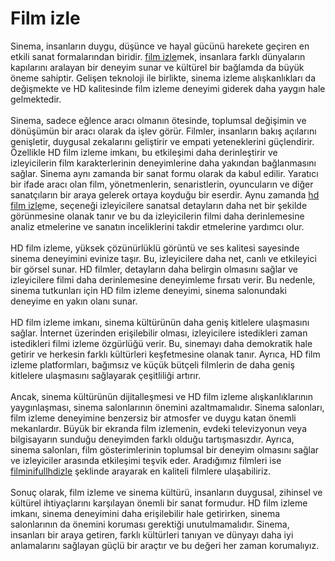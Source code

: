 <h1>Film izle</h1>
Sinema, insanların duygu, düşünce ve hayal gücünü harekete geçiren en etkili sanat formalarından biridir. <a href="https://filminifullhdizle.com/">film izle</a>mek, insanlara farklı dünyaların kapılarını aralayan bir deneyim sunar ve kültürel bir bağlamda da büyük öneme sahiptir. Gelişen teknoloji ile birlikte, sinema izleme alışkanlıkları da değişmekte ve HD kalitesinde film izleme deneyimi giderek daha yaygın hale gelmektedir.
<br><br>
Sinema, sadece eğlence aracı olmanın ötesinde, toplumsal değişimin ve dönüşümün bir aracı olarak da işlev görür. Filmler, insanların bakış açılarını genişletir, duygusal zekalarını geliştirir ve empati yeteneklerini güçlendirir. Özellikle HD film izleme imkanı, bu etkileşimi daha derinleştirir ve izleyicilerin film karakterlerinin deneyimlerine daha yakından bağlanmasını sağlar. Sinema aynı zamanda bir sanat formu olarak da kabul edilir. Yaratıcı bir ifade aracı olan film, yönetmenlerin, senaristlerin, oyuncuların ve diğer sanatçıların bir araya gelerek ortaya koyduğu bir eserdir. Aynu zamanda <a href="https://filminifullhdizle.com/">hd film izle</a>me, seçeneği izleyicilere sanatsal detayların daha net bir şekilde görünmesine olanak tanır ve bu da izleyicilerin filmi daha derinlemesine analiz etmelerine ve sanatın inceliklerini takdir etmelerine yardımcı olur.
<br><br>
HD film izleme, yüksek çözünürlüklü görüntü ve ses kalitesi sayesinde sinema deneyimini evinize taşır. Bu, izleyicilere daha net, canlı ve etkileyici bir görsel sunar. HD filmler, detayların daha belirgin olmasını sağlar ve izleyicilere filmi daha derinlemesine deneyimleme fırsatı verir. Bu nedenle, sinema tutkunları için HD film izleme deneyimi, sinema salonundaki deneyime en yakın olanı sunar.
<br><br>
HD film izleme imkanı, sinema kültürünün daha geniş kitlelere ulaşmasını sağlar. İnternet üzerinden erişilebilir olması, izleyicilere istedikleri zaman istedikleri filmi izleme özgürlüğü verir. Bu, sinemayı daha demokratik hale getirir ve herkesin farklı kültürleri keşfetmesine olanak tanır. Ayrıca, HD film izleme platformları, bağımsız ve küçük bütçeli filmlerin de daha geniş kitlelere ulaşmasını sağlayarak çeşitliliği artırır.
<br><br>
Ancak, sinema kültürünün dijitalleşmesi ve HD film izleme alışkanlıklarının yaygınlaşması, sinema salonlarının önemini azaltmamalıdır. Sinema salonları, film izleme deneyimine benzersiz bir atmosfer ve duygu katan önemli mekanlardır. Büyük bir ekranda film izlemenin, evdeki televizyonun veya bilgisayarın sunduğu deneyimden farklı olduğu tartışmasızdır. Ayrıca, sinema salonları, film gösterimlerinin toplumsal bir deneyim olmasını sağlar ve izleyiciler arasında etkileşimi teşvik eder. Aradığımız filmleri ise <a href="https://filminifullhdizle.com/">filminifullhdizle</a> şeklinde arayarak en kaliteli filmlere ulaşabiliriz.
<br><br>
Sonuç olarak, film izleme ve sinema kültürü, insanların duygusal, zihinsel ve kültürel ihtiyaçlarını karşılayan önemli bir sanat formudur. HD film izleme imkanı, sinema deneyimini daha erişilebilir hale getirirken, sinema salonlarının da önemini koruması gerektiği unutulmamalıdır. Sinema, insanları bir araya getiren, farklı kültürleri tanıyan ve dünyayı daha iyi anlamalarını sağlayan güçlü bir araçtır ve bu değeri her zaman korumalıyız. 
